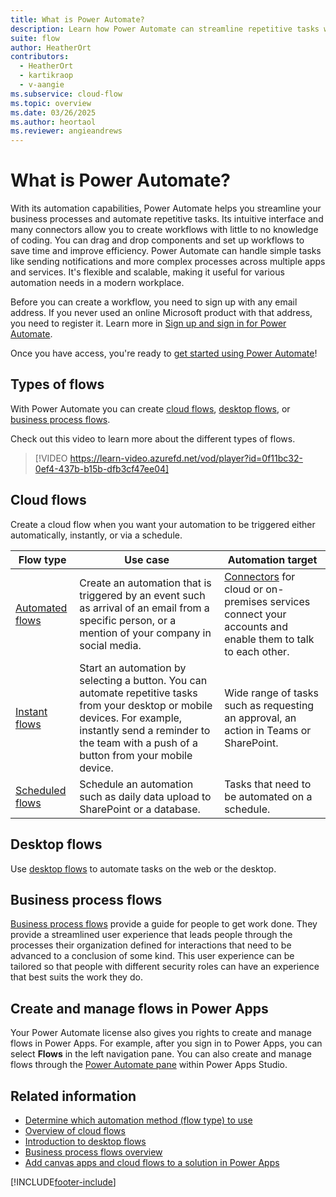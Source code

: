 ```yaml
---
title: What is Power Automate?
description: Learn how Power Automate can streamline repetitive tasks with cloud, desktop, and business process flows.
suite: flow
author: HeatherOrt
contributors:
  - HeatherOrt
  - kartikraop
  - v-aangie
ms.subservice: cloud-flow
ms.topic: overview
ms.date: 03/26/2025
ms.author: heortaol
ms.reviewer: angieandrews
---
```


# What is Power Automate?

With its automation capabilities, Power Automate helps you streamline your business processes and automate repetitive tasks. Its intuitive interface and many connectors allow you to create workflows with little to no knowledge of coding. You can drag and drop components and set up workflows to save time and improve efficiency. Power Automate can handle simple tasks like sending notifications and more complex processes across multiple apps and services. It's flexible and scalable, making it useful for various automation needs in a modern workplace.

Before you can create a workflow, you need to sign up with any email address. If you never used an online Microsoft product with that address, you need to register it. Learn more in [Sign up and sign in for Power Automate](sign-up-sign-in.md).

Once you have access, you're ready to [get started using Power Automate](getting-started.md)!

## Types of flows

With Power Automate you can create [cloud flows](#cloud-flows), [desktop flows](#desktop-flows), or [business process flows](#business-process-flows).

Check out this video to learn more about the different types of flows.

>[!VIDEO https://learn-video.azurefd.net/vod/player?id=0f11bc32-0ef4-437b-b15b-dfb3cf47ee04]

## Cloud flows

Create a cloud flow when you want your automation to be triggered either automatically, instantly, or via a schedule.

| **Flow type**      | **Use case**       | **Automation target**     |
|--------------------|--------------------|---------------------------|
| [Automated flows](get-started-logic-flow.md)                 | Create an automation that is triggered by an event such as arrival of an email from a specific person, or a mention of your company in social media.| [Connectors](/connectors/) for cloud or on-premises services connect your accounts and enable them to talk to each other. |
| [Instant flows](./mobile/mobile-create-flow.md)   | Start an automation by selecting a button. You can automate repetitive tasks from your desktop or mobile devices. For example, instantly send a reminder to the team with a push of a button from your mobile device.     |     Wide range of tasks such as requesting an approval, an action in Teams or SharePoint.       |
| [Scheduled flows](run-scheduled-tasks.md)                    | Schedule an automation such as daily data upload to SharePoint or a database.             |Tasks that need to be automated on a schedule.         |

## Desktop flows

Use [desktop flows](./desktop-flows/introduction.md) to automate tasks on the web or the desktop.

## Business process flows

[Business process flows](business-process-flows-overview.md) provide a guide for people to get work done. They provide a streamlined user experience that leads people through the processes their organization defined for interactions that need to be advanced to a conclusion of some kind. This user experience can be tailored so that people with different security roles can have an experience that best suits the work they do.

## Create and manage flows in Power Apps

Your Power Automate license also gives you rights to create and manage flows in Power Apps. For example, after you sign in to Power Apps, you can select **Flows** in the left navigation pane. You can also create and manage flows through the [Power Automate pane](/powerapps/maker/canvas-apps/working-with-flows) within Power Apps Studio.

## Related information

- [Determine which automation method (flow type) to use](./guidance/planning/determine-automation-methods.md)
- [Overview of cloud flows](overview-cloud.md)
- [Introduction to desktop flows](./desktop-flows/introduction.md)
- [Business process flows overview](business-process-flows-overview.md)
- [Add canvas apps and cloud flows to a solution in Power Apps](/power-apps/maker/canvas-apps/add-app-solution-default)

[!INCLUDE[footer-include](includes/footer-banner.md)]
